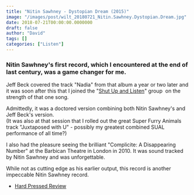 ```yaml
---
title: "Nitin Sawhney - Dystopian Dream (2015)"
image: "/images/post/wilt_20180721_Nitin.Sawhney.Dystopian.Dream.jpg"
date: 2018-07-21T00:00:00.0000000
draft: false
author: "David"
tags: []
categories: ["Listen"]
---
```

### Nitin Sawhney's first record, which I encountered at the end of last century, was a game changer for me.  
  
Jeff Beck covered the track "Nadia" from that album a year or two later and it was soon after this that I joined the "[Shut Up and Listen](http://www.shutupandlisten.co.nz/gatherings)" group  on the strength of that one song.   
  
Admittedly, it was a doctored version combining both Nitin Sawhney's and Jeff Beck's version.  
(It was also at that session that I rolled out the great Super Furry Animals track "Juxtaposed with U" - possibly my greatest combined SUAL performance of all time?)

 I also had the pleasure seeing the brilliant "Complicite: A Disappearing Number" at the Barbican Theatre in London in 2010. It was sound tracked by Nitin Sawhney and was unforgettable.

 While not as cutting edge as his earlier output, this record is another impeccable Nitin Sawhney record.

-  [Hard Pressed Review](https://hardpresseded.wordpress.com/2015/11/11/197/)